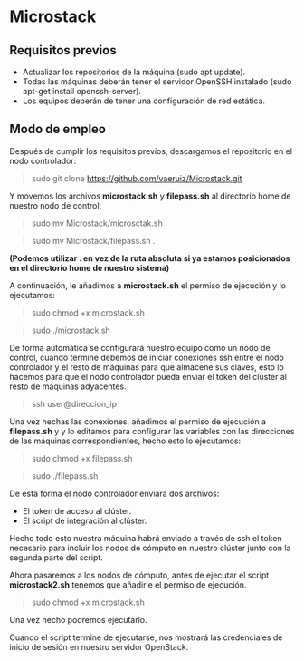 # Microstack

## Requisitos previos

- Actualizar los repositorios de la máquina (sudo apt update).
- Todas las máquinas deberán tener el servidor OpenSSH instalado (sudo apt-get install openssh-server).
- Los equipos deberán de tener una configuración de red estática.

## Modo de empleo

Después de cumplir los requisitos previos, descargamos el repositorio en el nodo controlador:

> sudo git clone https://github.com/vaeruiz/Microstack.git

Y movemos los archivos **microstack.sh** y **filepass.sh** al directorio home de nuestro nodo de control:

> sudo mv Microstack/microsctak.sh .

> sudo mv Microstack/filepass.sh .

**(Podemos utilizar . en vez de la ruta absoluta si ya estamos posicionados en el directorio home de nuestro sistema)**

A continuación, le añadimos a **microstack.sh** el permiso de ejecución y lo ejecutamos:

> sudo chmod +x microstack.sh

> sudo ./microstack.sh

De forma automática se configurará nuestro equipo como un nodo de control, cuando termine debemos de iniciar conexiones ssh entre el nodo controlador y el resto de máquinas para que almacene sus claves, esto lo hacemos para que el nodo controlador pueda enviar el token del clúster al resto de máquinas adyacentes.

> ssh user@direccion_ip

Una vez hechas las conexiones, añadimos el permiso de ejecución a **filepass.sh** y y lo editamos para configurar las variables con las direcciones de las máquinas correspondientes, hecho esto lo ejecutamos:

> sudo chmod +x filepass.sh

> sudo ./filepass.sh

De esta forma el nodo controlador enviará dos archivos:

- El token de acceso al clúster.
- El script de integración al clúster.

Hecho todo esto nuestra máquina habrá enviado a través de ssh el token necesario para incluir los nodos de cómputo en nuestro clúster junto con la segunda parte del script.

Ahora pasaremos a los nodos de cómputo, antes de ejecutar el script **microstack2.sh** tenemos que añadirle el permiso de ejecución.

> sudo chmod +x microstack.sh

Una vez hecho podremos ejecutarlo.

Cuando el script termine de ejecutarse, nos mostrará las credenciales de inicio de sesión en nuestro servidor OpenStack.
